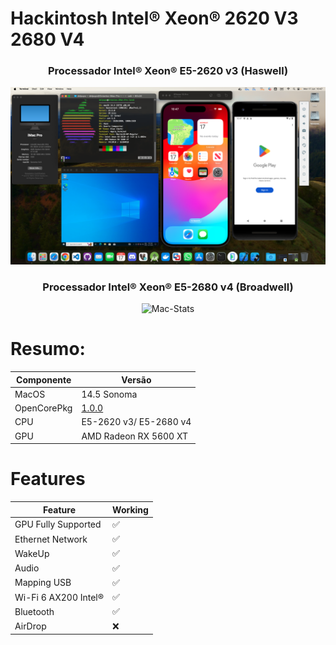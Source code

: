 # Hackintosh Intel® Xeon® 2620 V3 2680 V4

<div align="center">

### Processador Intel® Xeon® E5-2620 v3 (Haswell)
![Mac-Stats](/assets/img/x99_RS9_2620_V3.png)

### Processador Intel® Xeon® E5-2680 v4 (Broadwell)
![Mac-Stats](/assets/img/x99_RS9_2680_V4.png)
</div>


# Resumo:

<div align="center">
  
| Componente       | Versão                                     |
|------------------|--------------------------------------------|
| MacOS            | 14.5 Sonoma                                |
| OpenCorePkg      |  [1.0.0](https://github.com/acidanthera/OpenCorePkg/releases)
| CPU              | E5-2620 v3/ E5-2680 v4                     |
| GPU              | AMD Radeon RX 5600 XT                      |

</div>

# Features 

<div align="center">

| Feature              | Working |
|----------------------|---------|
| GPU Fully Supported  | ✅      |
| Ethernet Network     | ✅      |
| WakeUp               | ✅      |
| Audio                | ✅      |
| Mapping USB          | ✅      |
| Wi-Fi 6 AX200 Intel® | ✅      |
| Bluetooth            | ✅      |
| AirDrop              | ❌      |

</div>